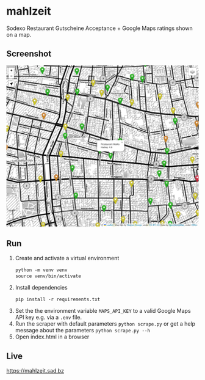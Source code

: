 # mahlzeit

Sodexo Restaurant Gutscheine Acceptance + Google Maps ratings shown on a map.

## Screenshot

![alt text](screenshot.png "Screenshot")

## Run

1. Create and activate a virtual environment
    ```
    python -m venv venv
    source venv/bin/activate
    ```
2. Install dependencies
    ```
    pip install -r requirements.txt
    ```
3. Set the the environment variable `MAPS_API_KEY` to a valid Google Maps API key e.g. via a `.env` file.
4. Run the scraper with default parameters `python scrape.py` or get a help message about the parameters `python scrape.py --h`
5. Open index.html in a browser


## Live

https://mahlzeit.sad.bz